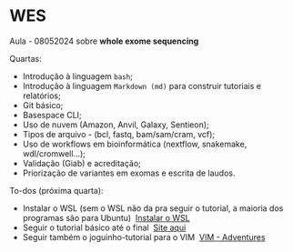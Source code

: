 # WES

Aula - 08052024 sobre **whole exome sequencing**

Quartas:
- Introdução à linguagem `bash`;
- Introdução à linguagem `Markdown (md)` para construir tutoriais e relatórios;
- Git básico;
- Basespace CLI;
- Uso de nuvem (Amazon, Anvil, Galaxy, Sentieon);
- Tipos de arquivo - (bcl, fastq, bam/sam/cram, vcf);
- Uso de workflows em bioinformática (nextflow, snakemake, wdl/cromwell...);
- Validação (Giab) e acreditação;
- Priorização de variantes em exomas e escrita de laudos.

To-dos (próxima quarta):
- Instalar o WSL (sem o WSL não da pra seguir o tutorial, a maioria dos programas são para Ubuntu) 
[Instalar o WSL](https://learn.microsoft.com/pt-br/windows/wsl/install)
- Seguir o tutorial básico até o final 
[Site aqui](https://barebonesbash.github.io/#/)
- Seguir também o joguinho-tutorial para o VIM 
[VIM - Adventures](https://vim-adventures.com/)
